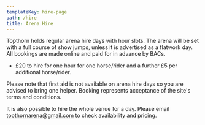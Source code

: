 ```yaml
---
templateKey: hire-page
path: /hire
title: Arena Hire
---
```


Topthorn holds regular arena hire days with hour slots. The arena will be set with a full course of show jumps, unless it is advertised as a flatwork day. All bookings are made online and paid for in advance by BACs.

- £20 to hire for one hour for one horse/rider and a further £5 per additional horse/rider.

Please note that first aid is not available on arena hire days so you are advised to bring one helper. Booking represents acceptance of the site's terms and conditions.

It is also possible to hire the whole venue for a day. Please email [topthornarena@gmail.com](mailto:topthornarena@gmail.com) to check availability and pricing.
